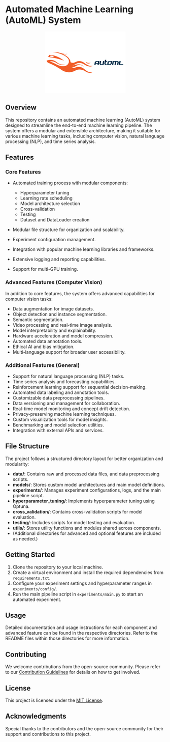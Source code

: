 # Automated Machine Learning (AutoML) System
<center>
<p align="center">
  <img src="logo.png" />
</p>


</center>

## Overview

This repository contains an automated machine learning (AutoML) system designed to streamline the end-to-end machine learning pipeline. The system offers a modular and extensible architecture, making it suitable for various machine learning tasks, including computer vision, natural language processing (NLP), and time series analysis.

## Features

### Core Features

- Automated training process with modular components:
  - Hyperparameter tuning
  - Learning rate scheduling
  - Model architecture selection
  - Cross-validation
  - Testing
  - Dataset and DataLoader creation

- Modular file structure for organization and scalability.
- Experiment configuration management.
- Integration with popular machine learning libraries and frameworks.
- Extensive logging and reporting capabilities.
- Support for multi-GPU training.

### Advanced Features (Computer Vision)

In addition to core features, the system offers advanced capabilities for computer vision tasks:

- Data augmentation for image datasets.
- Object detection and instance segmentation.
- Semantic segmentation.
- Video processing and real-time image analysis.
- Model interpretability and explainability.
- Hardware acceleration and model compression.
- Automated data annotation tools.
- Ethical AI and bias mitigation.
- Multi-language support for broader user accessibility.

### Additional Features (General)

- Support for natural language processing (NLP) tasks.
- Time series analysis and forecasting capabilities.
- Reinforcement learning support for sequential decision-making.
- Automated data labeling and annotation tools.
- Customizable data preprocessing pipelines.
- Data versioning and management for collaboration.
- Real-time model monitoring and concept drift detection.
- Privacy-preserving machine learning techniques.
- Custom visualization tools for model insights.
- Benchmarking and model selection utilities.
- Integration with external APIs and services.

## File Structure

The project follows a structured directory layout for better organization and modularity:

- **data/**: Contains raw and processed data files, and data preprocessing scripts.
- **models/**: Stores custom model architectures and main model definitions.
- **experiments/**: Manages experiment configurations, logs, and the main pipeline script.
- **hyperparameter_tuning/**: Implements hyperparameter tuning using Optuna.
- **cross_validation/**: Contains cross-validation scripts for model evaluation.
- **testing/**: Includes scripts for model testing and evaluation.
- **utils/**: Stores utility functions and modules shared across components.
- (Additional directories for advanced and optional features are included as needed.)

## Getting Started

1. Clone the repository to your local machine.
2. Create a virtual environment and install the required dependencies from `requirements.txt`.
3. Configure your experiment settings and hyperparameter ranges in `experiments/config/`.
4. Run the main pipeline script in `experiments/main.py` to start an automated experiment.

## Usage

Detailed documentation and usage instructions for each component and advanced feature can be found in the respective directories. Refer to the README files within those directories for more information.

## Contributing

We welcome contributions from the open-source community. Please refer to our [Contribution Guidelines](CONTRIBUTING.md) for details on how to get involved.

## License

This project is licensed under the [MIT License](LICENSE).

## Acknowledgments

Special thanks to the contributors and the open-source community for their support and contributions to this project.


